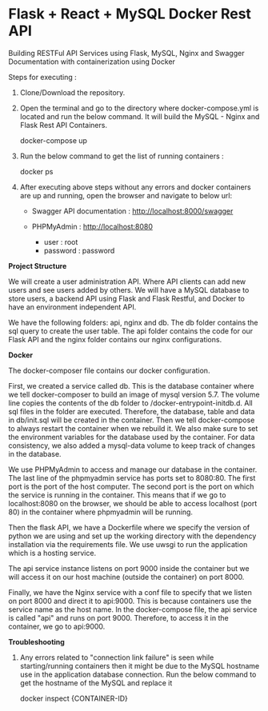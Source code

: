 # Flask + React + MySQL Docker Rest API

Building RESTFul API Services using Flask, MySQL, Nginx and Swagger Documentation with containerization using Docker

Steps for executing :

1. Clone/Download the repository.

2. Open the terminal and go to the directory where docker-compose.yml is located and run the below command. It will build the MySQL - Nginx and Flask Rest API Containers.

     docker-compose up

3. Run the below command to get the list of running containers :

    docker ps

4. After executing above steps without any errors and docker containers are up and running, open the browser and navigate to below url:

    - Swagger API documentation : <http://localhost:8000/swagger>

    - PHPMyAdmin : <http://localhost:8080>
        - user      : root
        - password  : password  

**Project Structure**

We will create a user administration API. Where API clients can add new users and see users added by others. We will have a MySQL database to store users, a backend API using Flask and Flask Restful, and Docker to have an environment independent API.

We have the following folders: api, nginx and db. The db folder contains the sql query to create the user table. The api folder contains the code for our Flask API and the nginx folder contains our nginx configurations.

**Docker**

The docker-composer file contains our docker configuration.

First, we created a service called db. This is the database container where we tell docker-composer to build an image of mysql version 5.7.
The volume line copies the contents of the db folder to /docker-entrypoint-initdb.d. All sql files in the folder are executed. Therefore, the database, table and data in db/init.sql will be created in the container.
Then we tell docker-compose to always restart the container when we rebuild it.
We also make sure to set the environment variables for the database used by the container.
For data consistency, we also added a mysql-data volume to keep track of changes in the database.

We use PHPMyAdmin to access and manage our database in the container.
The last line of the phpmyadmin service has ports set to 8080:80. The first port is the port of the host computer. The second port is the port on which the service is running in the container. This means that if we go to localhost:8080 on the browser, we should be able to access localhost (port 80) in the container where phpmyadmin will be running.

Then the flask API, we have a Dockerfile where we specify the version of python we are using and set up the working directory with the dependency installation via the requirements file. We use uwsgi to run the application which is a hosting service.

The api service instance listens on port 9000 inside the container but we will access it on our host machine (outside the container) on port 8000.

Finally, we have the Nginx service with a conf file to specify that we listen on port 8000 and direct it to api:9000. This is because containers use the service name as the host name. In the docker-compose file, the api service is called "api" and runs on port 9000. Therefore, to access it in the container, we go to api:9000.

**Troubleshooting**

1. Any errors related to "connection link failure" is seen while starting/running containers then it might be due to the  MySQL hostname use in the application database connection. Run the below command to get the hostname of the MySQL and replace it

      docker inspect {CONTAINER-ID}
